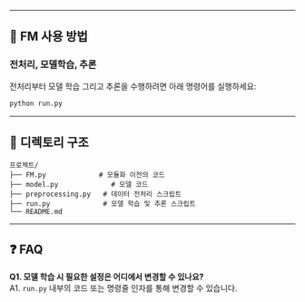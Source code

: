 
---

## 🚀 FM 사용 방법

### 전처리, 모델학습, 추론
전처리부터 모델 학습 그리고 추론을 수행하려면 아래 명령어를 실행하세요:

```bash
python run.py
```

---

## 📂 디렉토리 구조

```
프로젝트/
├── FM.py             # 모듈화 이전의 코드
├── model.py             # 모델 코드
├── preprocessing.py   # 데이터 전처리 스크립트
├── run.py             # 모델 학습 및 추론 스크립트
└── README.md        
```


---

## ❓ FAQ

**Q1. 모델 학습 시 필요한 설정은 어디에서 변경할 수 있나요?**  
A1. `run.py` 내부의 코드 또는 명령줄 인자를 통해 변경할 수 있습니다.